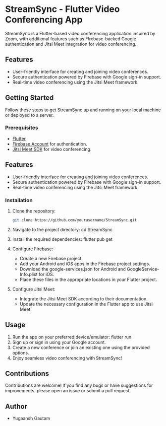 # StreamSync - Flutter Video Conferencing App

StreamSync is a Flutter-based video conferencing application inspired by Zoom, with additional features such as FIrebase-backed Google authentication and Jitsi Meet integration for video conferencing.

## Features

- User-friendly interface for creating and joining video conferences.
- Secure authentication powered by Firebase with Google sign-in support.
- Real-time video conferencing using the Jitsi Meet framework.
  

## Getting Started

Follow these steps to get StreamSync up and running on your local machine or deployed to a server.

### Prerequisites

- [Flutter](https://flutter.dev/docs/get-started/install)
- [Firebase Account](https://firebase.google.com/) for authentication.
- [Jitsi Meet SDK](https://jitsi.github.io/handbook/docs/dev-guide/dev-guide-android-sdk) for video conferencing.



## Features

- User-friendly interface for creating and joining video conferences.
- Secure authentication powered by Firebase with Google sign-in support.
- Real-time video conferencing using the Jitsi Meet framework.


### Installation

1. Clone the repository:

   ```sh
   git clone https://github.com/yourusername/StreamSync.git

2. Navigate to the project directory: cd StreamSync
3. Install the required dependencies: flutter pub get
4. Configure Firebase:

   - Create a new Firebase project.
   - Add your Android and iOS apps in the Firebase project settings.
   - Download the google-services.json for Android and GoogleService-Info.plist for iOS.
   - Place these files in the appropriate locations in your Flutter project.
5. Configure Jitsi Meet:

   - Integrate the Jitsi Meet SDK according to their documentation.
   - Update the necessary configuration in the Flutter app to use Jitsi Meet.

## Usage
1. Run the app on your preferred device/emulator: flutter run
2. Sign up or sign in using your Google account.
3. Create a new conference or join an existing one using the provided options.
4. Enjoy seamless video conferencing with StreamSync!

## Contributions
Contributions are welcome! If you find any bugs or have suggestions for improvements, please open an issue or submit a pull request.

## Author
- Yugaansh Gautam

